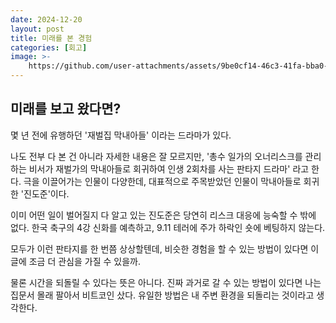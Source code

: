 ```yaml
---
date: 2024-12-20
layout: post
title: 미래를 본 경험
categories: [회고]
image: >-
    https://github.com/user-attachments/assets/9be0cf14-46c3-41fa-bba0-e0db80262f43
---
```


## 미래를 보고 왔다면?

몇 년 전에 유행하던 '재벌집 막내아들' 이라는 드라마가 있다.

나도 전부 다 본 건 아니라 자세한 내용은 잘 모르지만, 
'총수 일가의 오너리스크를 관리하는 비서가 재벌가의 막내아들로 회귀하여 인생 2회차를 사는 판타지 드라마' 라고 한다.
극을 이끌어가는 인물이 다양한데, 대표적으로 주목받았던 인물이 막내아들로 회귀한 '진도준'이다.

이미 어떤 일이 벌어질지 다 알고 있는 진도준은 당연히 리스크 대응에 능숙할 수 밖에 없다.
한국 축구의 4강 신화를 예측하고, 9.11 테러에 주가 하락인 숏에 베팅하지 않는다.

모두가 이런 판타지를 한 번쯤 상상할텐데, 비슷한 경험을 할 수 있는 방법이 있다면 이 글에 조금 더 관심을 가질 수 있을까.

물론 시간을 되돌릴 수 있다는 뜻은 아니다. 
진짜 과거로 갈 수 있는 방법이 있다면 나는 집문서 몰래 팔아서 비트코인 샀다.
유일한 방법은 내 주변 환경을 되돌리는 것이라고 생각한다. 

